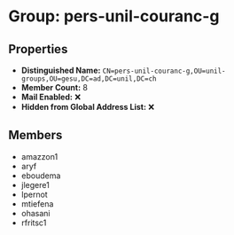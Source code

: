 # Group: pers-unil-couranc-g

## Properties

- **Distinguished Name:** `CN=pers-unil-couranc-g,OU=unil-groups,OU=gesu,DC=ad,DC=unil,DC=ch`
- **Member Count:** 8
- **Mail Enabled:** ❌
- **Hidden from Global Address List:** ❌

## Members

- amazzon1
- aryf
- eboudema
- jlegere1
- lpernot
- mtiefena
- ohasani
- rfritsc1
